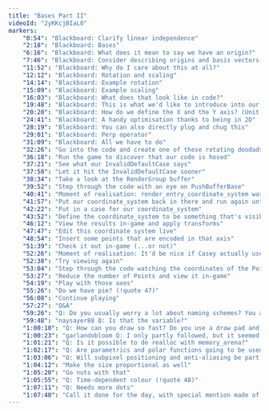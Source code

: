 ```yaml
---
title: "Bases Part II"
videoId: "2yKKcjBIaL0"
markers:
    "0:54": "Blackboard: Clarify linear independence"
    "2:18": "Blackboard: Bases"
    "6:16": "Blackboard: What does it mean to say we have an origin?"
    "7:46": "Blackboard: Consider describing origins and basis vectors in terms of other origins and basis vectors"
    "11:52": "Blackboard: Why do I care about this at all?"
    "12:12": "Blackboard: Rotation and scaling"
    "14:14": "Blackboard: Example rotation"
    "15:09": "Blackboard: Example scaling"
    "16:03": "Blackboard: What does that look like in code?"
    "19:48": "Blackboard: This is what we'd like to introduce into our renderer now"
    "20:20": "Blackboard: How do we define the X and the Y axis? (Unit circle)"
    "24:41": "Blackboard: A handy optimisation thanks to being in 2D"
    "28:19": "Blackboard: You can also directly plug and chug this"
    "29:01": "Blackboard: Perp operator"
    "31:09": "Blackboard: All we have to do"
    "32:26": "Go into the code and create one of these rotating doodads"
    "36:18": "Run the game to discover that our code is hosed"
    "37:21": "See what our InvalidDefaultCase says"
    "37:58": "Let it hit the InvalidDefaultCase sooner"
    "38:34": "Take a look at the RenderGroup buffer"
    "39:52": "Step through the code with an eye on PushBufferBase"
    "40:41": "Moment of realisation: render_entry_coordinate_system was missing its Header"
    "41:57": "Put our coordinate_system back in there and run again until it hits the InvalidDefaultCase"
    "42:22": "Put in a case for our coordinate_system"
    "43:52": "Define the coordinate_system to be something that's visible"
    "46:12": "View the results in-game and apply transforms"
    "47:47": "Edit this coordinate system live"
    "48:54": "Insert some points that are encoded in that axis"
    "51:39": "Check it out in-game (...or not)"
    "52:26": "Moment of realisation: It'd be nice if Casey actually used PIndex"
    "52:38": "Try viewing again"
    "53:04": "Step through the code watching the coordinates of the Points"
    "53:27": "Reduce the number of Points and view it in-game"
    "54:19": "Play with those axes"
    "55:26": "Do we have pie? (!quote 47)"
    "56:08": "Continue playing"
    "57:27": "Q&A"
    "59:26": "Q: Do you usually worry a lot about naming schemes? You always seem to choose a good enough name and move on"
    "59:48": "naysayer88 Q: Is that the variable?"
    "1:00:10": "Q: How can you draw so fast? Do you use a draw pad and pen?"
    "1:00:23": "garlandobloom Q: I only partly followed, but it seemed fairly easy to get the basic rotation up and running. I'm wondering how much more work it will be to start rendering textures by sampling them across the plane"
    "1:01:21": "Q: Is it possible to do realloc with memory_arena?"
    "1:02:17": "Q: Are parametrics and polar functions going to be used later on?"
    "1:03:06": "Q: Will subpixel positioning and anti-aliasing be part of the software renderer in the exploration phase?"
    "1:04:12": "Make the size proportional as well"
    "1:05:20": "Go nuts with that"
    "1:05:55": "Q: Time-dependent colour (!quote 48)"
    "1:07:11": "Q: Needs more dots"
    "1:07:40": "Call it done for the day, with special mention made of that weird pulsating thing (!quote 49) and a glimpse into the future"
---
```

